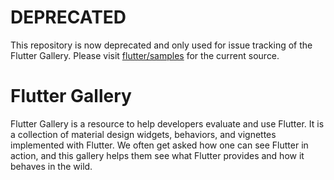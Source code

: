 # DEPRECATED

This repository is now deprecated and only used for issue tracking of the
Flutter Gallery. Please visit [flutter/samples](https://github.com/flutter/samples/blob/master/gallery/)
for the current source.

# Flutter Gallery

Flutter Gallery is a resource to help developers evaluate and use Flutter.
It is a collection of material design widgets, behaviors, and vignettes
implemented with Flutter. We often get asked how one can see Flutter in
action, and this gallery helps them see what Flutter provides and how it
behaves in the wild.
